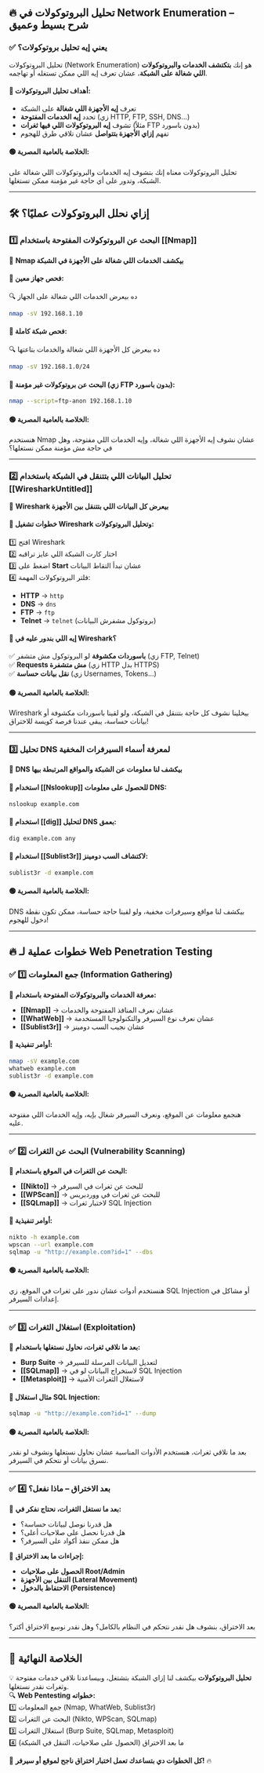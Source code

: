 ## 🔥 **تحليل البروتوكولات في Network Enumeration – شرح بسيط وعميق**

### ✅ **يعني إيه تحليل بروتوكولات؟**

تحليل البروتوكولات (Network Enumeration) هو إنك **بتكتشف الخدمات والبروتوكولات اللي شغالة على الشبكة**، عشان تعرف إيه اللي ممكن تستغله أو تهاجمه.

#### 🎯 **أهداف تحليل البروتوكولات:**

- تعرف **إيه الأجهزة اللي شغالة** على الشبكة
- تحدد **إيه الخدمات المفتوحة** (زي HTTP, FTP, SSH, DNS...)
- تشوف **إيه البروتوكولات اللي فيها ثغرات** (مثلاً FTP بدون باسورد)
- تفهم **إزاي الأجهزة بتتواصل** عشان تلاقي طرق للهجوم

#### 🟢 **الخلاصة بالعامية المصرية:**

تحليل البروتوكولات معناه إنك بتشوف إيه الخدمات والبروتوكولات اللي شغالة على الشبكة، وتدور على أي حاجة غير مؤمنة ممكن تستغلها.

---

## 🛠 **إزاي نحلل البروتوكولات عمليًا؟**

### 1️⃣ **البحث عن البروتوكولات المفتوحة باستخدام [[Nmap]]**

📌 **Nmap بيكشف الخدمات اللي شغالة على الأجهزة في الشبكة**

#### 🔹 **فحص جهاز معين:**

🔍 ده بيعرض الخدمات اللي شغالة على الجهاز

```bash
nmap -sV 192.168.1.10
```

#### 🔹 **فحص شبكة كاملة:**

🔍 ده بيعرض كل الأجهزة اللي شغالة والخدمات بتاعتها

```bash
nmap -sV 192.168.1.0/24
```

#### 🔹 **البحث عن بروتوكولات غير مؤمنة (زي FTP بدون باسورد):**

```bash
nmap --script=ftp-anon 192.168.1.10
```

#### 🟢 **الخلاصة بالعامية المصرية:**

هنستخدم Nmap عشان نشوف إيه الأجهزة اللي شغالة، وإيه الخدمات اللي مفتوحة، وهل في حاجة مش مؤمنة ممكن نستغلها؟

---

### 2️⃣ **تحليل البيانات اللي بتتنقل في الشبكة باستخدام [[WiresharkUntitled]]**

📌 **Wireshark بيعرض كل البيانات اللي بتتنقل بين الأجهزة**

#### 🔹 **خطوات تشغيل Wireshark وتحليل البروتوكولات:**

1️⃣ افتح Wireshark  
2️⃣ اختار كارت الشبكة اللي عايز تراقبه  
3️⃣ اضغط على **Start** عشان تبدأ التقاط البيانات  
4️⃣ فلتر البروتوكولات المهمة:

- **HTTP** → `http`
- **DNS** → `dns`
- **FTP** → `ftp`
- **Telnet** → `telnet` (بروتوكول مشفرش البيانات)

#### 🔹 **إيه اللي بندور عليه في Wireshark؟**

✅ **باسوردات مكشوفة** لو البروتوكول مش متشفر (زي FTP, Telnet)  
✅ **Requests مش متشفرة** (زي HTTP بدل HTTPS)  
✅ **نقل بيانات حساسة** (زي Usernames, Tokens...)

#### 🟢 **الخلاصة بالعامية المصرية:**

Wireshark بيخلينا نشوف كل حاجة بتتنقل في الشبكة، ولو لقينا باسوردات مكشوفة أو بيانات حساسة، يبقى عندنا فرصة كويسة للاختراق!

---

### 3️⃣ **تحليل DNS لمعرفة أسماء السيرفرات المخفية**

📌 **DNS بيكشف لنا معلومات عن الشبكة والمواقع المرتبطة بيها**

#### 🔹 **استخدام [[Nslookup]] للحصول على معلومات DNS:**

```bash
nslookup example.com
```

#### 🔹 **استخدام [[dig]] لتحليل DNS بعمق:**

```bash
dig example.com any
```

#### 🔹 **استخدام [[Sublist3r]] لاكتشاف السب دومينز:**

```bash
sublist3r -d example.com
```

#### 🟢 **الخلاصة بالعامية المصرية:**

DNS بيكشف لنا مواقع وسيرفرات مخفية، ولو لقينا حاجة حساسة، ممكن تكون نقطة دخول للهجوم!

---

## 🔥 **خطوات عملية لـ Web Penetration Testing**

### ✅ **1️⃣ جمع المعلومات (Information Gathering)**

📌 **معرفة الخدمات والبروتوكولات المفتوحة باستخدام:**

- **[[Nmap]]** → عشان نعرف المنافذ المفتوحة والخدمات
- **[[WhatWeb]]** → عشان نعرف نوع السيرفر والتكنولوجيا المستخدمة
- **[[Sublist3r]]** → عشان نجيب السب دومينز

#### 🔹 **أوامر تنفيذية:**

```bash
nmap -sV example.com
whatweb example.com
sublist3r -d example.com
```

#### 🟢 **الخلاصة بالعامية المصرية:**

هنجمع معلومات عن الموقع، ونعرف السيرفر شغال بإيه، وإيه الخدمات اللي مفتوحة عليه.

---

### ✅ **2️⃣ البحث عن الثغرات (Vulnerability Scanning)**

📌 **البحث عن الثغرات في الموقع باستخدام:**

- **[[Nikto]]** → للبحث عن ثغرات في السيرفر
- **[[WPScan]]** → للبحث عن ثغرات في ووردبريس
- **[[SQLmap]]** → لاختبار ثغرات SQL Injection

#### 🔹 **أوامر تنفيذية:**

```bash
nikto -h example.com
wpscan --url example.com
sqlmap -u "http://example.com?id=1" --dbs
```

#### 🟢 **الخلاصة بالعامية المصرية:**

هنستخدم أدوات عشان ندور على ثغرات في الموقع، زي SQL Injection أو مشاكل في إعدادات السيرفر.

---

### ✅ **3️⃣ استغلال الثغرات (Exploitation)**

📌 **بعد ما نلاقي ثغرات، نحاول نستغلها باستخدام:**

- **Burp Suite** → لتعديل البيانات المرسلة للسيرفر
- **[[SQLmap]]** → لاستخراج البيانات لو في SQL Injection
- **[[Metasploit]]** → لاستغلال الثغرات الأمنية

#### 🔹 **مثال استغلال SQL Injection:**

```bash
sqlmap -u "http://example.com?id=1" --dump
```

#### 🟢 **الخلاصة بالعامية المصرية:**

بعد ما نلاقي ثغرات، هنستخدم الأدوات المناسبة عشان نحاول نستغلها ونشوف لو نقدر نسرق بيانات أو نتحكم في السيرفر.

---

### ✅ **4️⃣ بعد الاختراق – ماذا نفعل؟**

📌 **بعد ما نستغل الثغرات، نحتاج نفكر في:**

- هل قدرنا نوصل لبيانات حساسة؟
- هل قدرنا نحصل على صلاحيات أعلى؟
- هل ممكن ننفذ أكواد على السيرفر؟

📌 **إجراءات ما بعد الاختراق:**

- **الحصول على صلاحيات Root/Admin**
- **التنقل بين الأجهزة (Lateral Movement)**
- **الاحتفاظ بالدخول (Persistence)**

#### 🟢 **الخلاصة بالعامية المصرية:**

بعد الاختراق، بنشوف هل نقدر نتحكم في النظام بالكامل؟ وهل نقدر نوسع الاختراق أكتر؟

---

## 🚀 **الخلاصة النهائية**

💡 **تحليل البروتوكولات** بيكشف لنا إزاي الشبكة بتشتغل، وبيساعدنا نلاقي خدمات مفتوحة وثغرات نقدر نستغلها.  
🔍 **Web Pentesting خطواته:**  
1️⃣ جمع المعلومات (Nmap, WhatWeb, Sublist3r)  
2️⃣ البحث عن الثغرات (Nikto, WPScan, SQLmap)  
3️⃣ استغلال الثغرات (Burp Suite, SQLmap, Metasploit)  
4️⃣ ما بعد الاختراق (الحصول على صلاحيات، التنقل في الشبكة)

🚀 **كل الخطوات دي بتساعدك تعمل اختبار اختراق ناجح لموقع أو سيرفر!** 🔥
